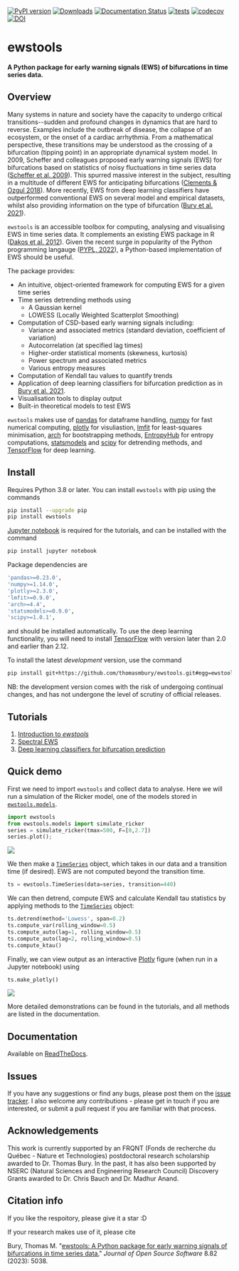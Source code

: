 [![PyPI version](https://badge.fury.io/py/ewstools.svg)](https://badge.fury.io/py/ewstools)
[![Downloads](https://pepy.tech/badge/ewstools)](https://pepy.tech/project/ewstools)
[![Documentation Status](https://readthedocs.org/projects/ewstools/badge/?version=latest)](https://ewstools.readthedocs.io/en/latest/?badge=latest)
[![tests](https://github.com/ThomasMBury/ewstools/actions/workflows/tests.yml/badge.svg?branch=main)](https://github.com/ThomasMBury/ewstools/actions/workflows/tests.yml)
[![codecov](https://codecov.io/gh/ThomasMBury/ewstools/branch/main/graph/badge.svg?token=Q5LGRV6TLF)](https://codecov.io/gh/ThomasMBury/ewstools)
[![DOI](https://joss.theoj.org/papers/10.21105/joss.05038/status.svg)](https://doi.org/10.21105/joss.05038)

# ewstools
**A Python package for early warning signals (EWS) of bifurcations in time series data.**

## Overview

Many systems in nature and society have the capacity to undergo critical transitions--sudden and profound changes in dynamics that are hard to reverse. Examples include the outbreak of disease, the collapse of an ecosystem, or the onset of a cardiac arrhythmia. From a mathematical perspective, these transitions may be understood as the crossing of a bifurcation (tipping point) in an appropriate dynamical system model. In 2009, Scheffer and colleagues proposed early warning signals (EWS) for bifurcations based on statistics of noisy fluctuations in time series data ([Scheffer et al. 2009](https://www.nature.com/articles/nature08227)). This spurred massive interest in the subject, resulting in a multitude of different EWS for anticipating bifurcations ([Clements & Ozgul 2018](https://onlinelibrary.wiley.com/doi/full/10.1111/ele.12948)). More recently, EWS from deep learning classifiers have outperformed conventional EWS on several model and empirical datasets, whilst also providing information on the type of bifurcation ([Bury et al. 2021](https://www.pnas.org/doi/10.1073/pnas.2106140118)).

`ewstools` is an accessible toolbox for computing, analysing and visualising EWS in time series data. It complements an existing EWS package in R ([Dakos et al. 2012](https://journals.plos.org/plosone/article?id=10.1371/journal.pone.0041010)). Given the recent surge in popularity of the Python programming langauge ([PYPL, 2022](https://pypl.github.io/PYPL.html)), a Python-based implementation of EWS should be useful.

The package provides:

  - An intuitive, object-oriented framework for computing EWS for a given time series
  - Time series detrending methods using
    - A Gaussian kernel
    - LOWESS (Locally Weighted Scatterplot Smoothing)
  - Computation of CSD-based early warning signals including:
    - Variance and associated metrics (standard deviation, coefficient of variation)
    - Autocorrelation (at specified lag times)
    - Higher-order statistical moments (skewness, kurtosis)
    - Power spectrum and associated metrics
    - Various entropy measures
  - Computation of Kendall tau values to quantify trends
  - Application of deep learning classifiers for bifurcation prediction as in [Bury et al. 2021](https://www.pnas.org/doi/10.1073/pnas.2106140118).
  - Visualisation tools to display output
  - Built-in theoretical models to test EWS

`ewstools` makes use of [pandas](https://pandas.pydata.org/) for dataframe handling, [numpy](https://numpy.org/) for fast numerical computing, [plotly](https://plotly.com/graphing-libraries/) for visuliastion, [lmfit](https://lmfit.github.io/lmfit-py/) for least-squares minimisation, [arch](https://github.com/bashtage/arch) for bootstrapping methods, [EntropyHub](https://www.entropyhub.xyz/index.html) for entropy computations, [statsmodels](https://www.statsmodels.org/stable/index.html) and [scipy](https://scipy.org/) for detrending methods, and [TensorFlow](https://www.tensorflow.org/install) for deep learning.


## Install

Requires Python 3.8 or later. You can install `ewstools` with pip using the commands

```bash
pip install --upgrade pip
pip install ewstools
```

[Jupyter notebook](https://jupyter.org/install) is required for the tutorials, and can be installed with the command
```bash
pip install jupyter notebook
```
Package dependencies are
```bash
'pandas>=0.23.0',
'numpy>=1.14.0',
'plotly>=2.3.0',
'lmfit>=0.9.0', 
'arch>=4.4',
'statsmodels>=0.9.0',
'scipy>=1.0.1',
```
and should be installed automatically. To use the deep learning functionality, you will need to install [TensorFlow](https://www.tensorflow.org/install) with version later than 2.0 and earlier than 2.12.

To install the latest *development* version, use the command
```bash
pip install git+https://github.com/thomasmbury/ewstools.git#egg=ewstools
```
NB: the development version comes with the risk of undergoing continual changes, and has not undergone the level of scrutiny of official releases.




## Tutorials

1. [Introduction to *ewstools*](https://github.com/ThomasMBury/ewstools/tree/main/tutorials/tutorial_intro.ipynb)
2. [Spectral EWS](https://github.com/ThomasMBury/ewstools/tree/main/tutorials/tutorial_spectral.ipynb)
3. [Deep learning classifiers for bifurcation prediction](https://github.com/ThomasMBury/ewstools/tree/main/tutorials/tutorial_deep_learning.ipynb)



## Quick demo

First we need to import `ewstools` and collect data to analyse. Here we will run a simulation of the Ricker model, one of the models stored in [`ewstools.models`](https://ewstools.readthedocs.io/en/latest/ewstools.html#ewstools-models-submodule).
```python
import ewstools
from ewstools.models import simulate_ricker
series = simulate_ricker(tmax=500, F=[0,2.7])
series.plot();
```
![](https://github.com/ThomasMBury/ewstools/blob/main/tutorials/images/series.png)

We then make a [`TimeSeries`](https://ewstools.readthedocs.io/en/latest/ewstools.html#ewstools.core.TimeSeries) object, which takes in our data and a transition time (if desired). EWS are not computed beyond the transition time.

```python
ts = ewstools.TimeSeries(data=series, transition=440)
```

We can then detrend, compute EWS and calculate Kendall tau statistics by applying methods to the [`TimeSeries`](https://ewstools.readthedocs.io/en/latest/ewstools.html#ewstools.core.TimeSeries) object:

```python
ts.detrend(method='Lowess', span=0.2)
ts.compute_var(rolling_window=0.5)
ts.compute_auto(lag=1, rolling_window=0.5)
ts.compute_auto(lag=2, rolling_window=0.5)
ts.compute_ktau()
```

Finally, we can view output as an interactive [Plotly](https://plotly.com/python/) figure (when run in a Jupyter notebook) using

```python
ts.make_plotly()
```

![](https://github.com/ThomasMBury/ewstools/blob/main/tutorials/images/ews.png)

More detailed demonstrations can be found in the tutorials, and all methods are listed in the documentation.

## Documentation

Available on [ReadTheDocs](https://ewstools.readthedocs.io/en/latest/).

## Issues

If you have any suggestions or find any bugs, please post them on the [issue tracker](https://github.com/ThomasMBury/ewstools/issues). I also welcome any contributions - please get in touch if you are interested, or submit a pull request if you are familiar with that process.

## Acknowledgements

This work is currently supported by an FRQNT (Fonds de recherche du Québec - Nature et Technologies) postdoctoral research scholarship awarded to Dr. Thomas Bury. In the past, it has also been supported by NSERC (Natural Sciences and Engineering Research Council) Discovery Grants awarded to Dr. Chris Bauch and Dr. Madhur Anand.

## Citation info

If you like the respoitory, please give it a star :D

If your research makes use of it, please cite

Bury, Thomas M. "[ewstools: A Python package for early warning signals of bifurcations in time series data.](https://joss.theoj.org/papers/10.21105/joss.05038.pdf)" *Journal of Open Source Software* 8.82 (2023): 5038.
